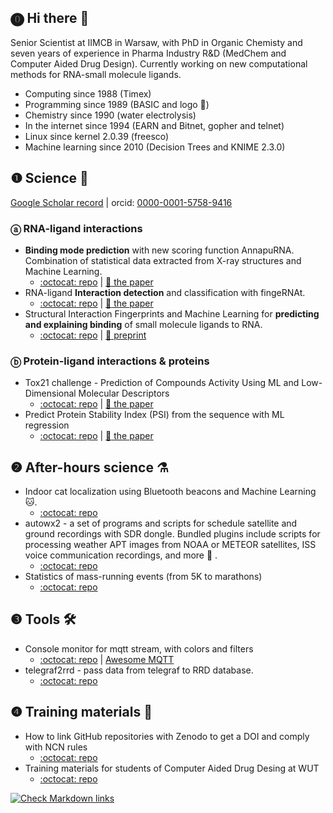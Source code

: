 ## ⓿ Hi there 👋

Senior Scientist at IIMCB in Warsaw, with PhD in Organic Chemisty and seven years of experience in Pharma Industry R&D (MedChem and Computer Aided Drug Design). Currently working on new computational methods for RNA-small molecule ligands.

- Computing since 1988 (Timex)
- Programming since 1989 (BASIC and logo 🐢)
- Chemistry since 1990 (water electrolysis)
- In the internet since 1994 (EARN and Bitnet, gopher and telnet)
- Linux since kernel 2.0.39 (freesco)
- Machine learning since 2010 (Decision Trees and KNIME 2.3.0)

## ❶ Science 🧬

[Google Scholar record](https://scholar.google.pl/citations?user=NPbqGT8AAAAJ&hl=pl&oi=ao) | orcid: [0000-0001-5758-9416](https://orcid.org/0000-0001-5758-9416)

### ⓐ RNA-ligand interactions

- **Binding mode prediction** with new scoring function AnnapuRNA. Combination of statistical data extracted from X-ray structures and Machine Learning.
  - [:octocat: repo](https://github.com/filipspl/AnnapuRNA) | [:page_facing_up: the paper](https://doi.org/10.1371/journal.pcbi.1008309)
- RNA-ligand **Interaction detection** and classification with fingeRNAt.
  - [:octocat: repo](https://github.com/n-szulc/fingeRNAt/) | [:page_facing_up: the paper](https://doi.org/10.1371/journal.pcbi.1009783)
- Structural Interaction Fingerprints and Machine Learning for **predicting and explaining binding** of small molecule ligands to RNA.
  - [:octocat: repo](https://github.com/filipspl/fingernat-ml/) | [:page_facing_up: preprint](https://doi.org/10.1101/2023.01.11.523582)

### ⓑ Protein-ligand interactions & proteins

- Tox21 challenge - Prediction of Compounds Activity Using ML and Low-Dimensional Molecular Descriptors
  - [:octocat: repo](https://github.com/filipsPL/tox21_dataset) | [:page_facing_up: the paper](https://doi.org/10.3389/fenvs.2015.00077)
- Predict Protein Stability Index (PSI) from the sequence with ML regression
  - [:octocat: repo](https://github.com/filipsPL/degronopedia-ml-psi) | [:page_facing_up: the paper](https://doi.org/10.1101/2022.05.19.492622)

## ❷ After-hours science ⚗

- Indoor cat localization using Bluetooth beacons and Machine Learning :cat:.
  - [:octocat: repo](https://github.com/filipsPL/cat-localizer)
- autowx2 - a set of programs and scripts for schedule satellite and ground recordings with SDR dongle. Bundled plugins include scripts for processing weather APT images from NOAA or METEOR satellites, ISS voice communication recordings, and more :satellite: .
  - [:octocat: repo](https://github.com/filipsPL/autowx2)
- Statistics of mass-running events (from 5K to marathons)
  - [:octocat: repo](https://filipspl.github.io/statystykibiegowe/)

## ❸ Tools 🛠

- Console monitor for mqtt stream, with colors and filters
  - [:octocat: repo](https://github.com/filipsPL/mqtt-monitor) | [Awesome MQTT](https://github.com/hobbyquaker/awesome-mqtt)
- telegraf2rrd - pass data from telegraf to RRD database.
  - [:octocat: repo](https://github.com/filipsPL/telegraf2rrd)

## ❹ Training materials 📖

- How to link GitHub repositories with Zenodo to get a DOI and comply with NCN rules
  - [:octocat: repo](https://github.com/filipsPL/NCN-github-OA)
- Training materials for students of Computer Aided Drug Desing at WUT
  - [:octocat: repo](https://github.com/filipsPL/CADD-PW/wiki)

<!-- 

- title
  - [:octocat: repo](repo_url) | [:page_facing_up: the paper](paper_doi_url)

-->

[![Check Markdown links](https://github.com/filipsPL/filipsPL/actions/workflows/action-links.yml/badge.svg)](https://github.com/filipsPL/filipsPL/actions/workflows/action-links.yml)